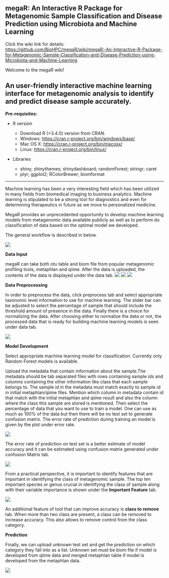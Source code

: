 megaR: An Interactive R Package for Metagenomic Sample Classification and Disease Prediction using Microbiota and Machine Learning
-----------------------------------------------------------------------

Click the wiki link for details:
<https://github.com/BioHPC/megaR/wiki/megaR:-An-Interactive-R-Package-for-Metagenomic-Sample-Classification-and-Disease-Prediction-using-Microbiota-and-Machine-Learning>

Welcome to the megaR wiki!

An user-friendly interactive machine learning interface for metagenomic analysis to identify and predict disease sample accurately.
----
**Pre-requisites:**

* R version
    * Download R (>3.4.0) version from CRAN.
    * Windows: https://cran.r-project.org/bin/windows/base/
    * Mac OS X: https://cran.r-project.org/bin/macosx/
    * Linux: https://cran.r-project.org/bin/linux/

* Libraries
    * shiny; shinythemes; shinydashboard; randomForest; stringr; caret
    * plyr; ggplot2; RColorBrewer; biomformat
----
Machine learning has been a very interesting field which has been utilized in many fields from biomedical imaging to business analytics. Machine learning is stipulated to be a strong tool for diagnostics and even for determining therapeutics in future as we move to personalized medicine. 

MegaR provides an unprecedented opportunity to develop  machine learning models from metagenomic data available publicly as well as to perform do classification of data based on the optimal model we developed. 

The general workflow is described in below.


![](https://github.com/BioHPC/megaR/blob/master/screenshots/Interface.png)

**Data Input**

megaR can take both otu table and biom file from popular metagenomic profiling tools, metaphlan and qiime. 
After the data is uploaded, the contents of the data is displayed under the data tab.
![](https://github.com/BioHPC/megaR/blob/master/screenshot/Interface.png)
![](https://github.com/BioHPC/megaR/blob/master/screenshots/data_upload.png)
![](https://github.com/BioHPC/megaR/blob/master/screenshots/QIIME_input.png)

**Data Preprocessing**

In order to preprocess the data, click preprocess tab and select appropriate taxonomic level information to use for machine learning. The slider bar can be adjusted to select the percentage of sample that should include the threshold amount of presence in the data. Finally there is a choice for normalizing the data. After choosing either to normalize the data or not, the processed data that is ready for building machine learning models is seen under data tab.

![](https://github.com/BioHPC/megaR/blob/master/screenshot/Preprocessing.png)

**Model Development**

Select appropriate machine learning model for classification. Currently only Random Forest models is available. 

Upload the metadata that contain information about the sample.The metadata should be tab separated files with rows containing sample ids and columns containing the other information like class that each sample belongs to. The sample id in the metadata must match exactly to sample id in initial metaphlan/qiime files. Mention which column in metadata contain id that match with the initial metaphlan and qiime result and also the column where the class this sample are stored is mentioned. Then select the percentage of data that you want to use to train a model. One can use as much as 100% of the data but then there will be no test set to generate confusion matrix. The error rate of prediction during training an model is given by the plot under error rate. 

![](https://github.com/BioHPC/megaR/blob/master/screenshot/Test_error_stat.png)

The error rate of prediction on test set is a better estimate of model accuracy and it can be estimated using confusion matrix generated under confusion Matrix tab.

![](https://github.com/BioHPC/megaR/blob/master/screenshots/test_error)

From a practical perspective, it is important to identify features that are important in identifying the class of metagenomic sample. The top ten important species or genus crucial in identifying the class of sample along with their variable importance is shown under the **Important Feature** tab.

![](https://github.com/BioHPC/megaR/blob/master/screenshot/Top_ten_impt-feature.png)

An additional feature of tool that can improve accuracy is **class to remove**  tab. When more than two class are present, a class can be removed to increase accuracy. This also allows to remove control from the class category.

**Prediction**

Finally, we can upload unknown test set and get the prediction on which category they fall into as a list. Unknown set must be biom file if model is developed from qiime data and merged metaphlan table if model is developed from the metaphlan data.

![](https://github.com/BioHPC/megaR/blob/master/screenshots/Prediction.png)
